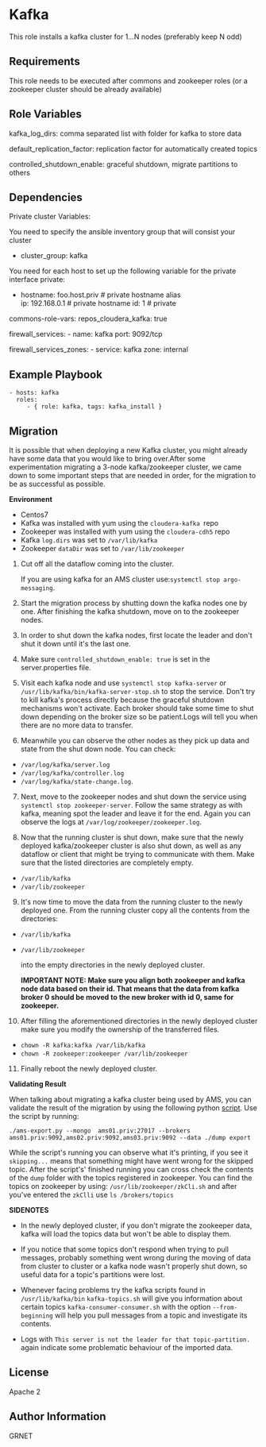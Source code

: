 Kafka
=========

This role installs a kafka cluster for 1...N nodes (preferably keep N odd)

Requirements
------------

This role needs to be executed after commons and zookeeper roles (or a zookeeper
cluster should be already available)

Role Variables
--------------

kafka_log_dirs: comma separated list with folder for kafka to store data

default_replication_factor: replication factor for automatically created topics

controlled_shutdown_enable: graceful shutdown, migrate partitions to others

Dependencies
------------
Private cluster Variables:

You need to specify the ansible inventory group that will consist your cluster
- cluster_group: kafka

You need for each host to set up the following variable for the private interface
private:
 - hostname: foo.host.priv  # private hostname alias  
   ip: 192.168.0.1 # private hostname
   id: 1  # private


commons-role-vars:
  repos_cloudera_kafka: true

  firewall_services:
    - name: kafka
      port: 9092/tcp

  firewall_services_zones:
    - service: kafka
      zone: internal


Example Playbook
----------------

    - hosts: kafka
      roles:
         - { role: kafka, tags: kafka_install }


Migration
---------

It is possible that when deploying a new Kafka cluster, you might already have some data that you would like to
bring over.After some experimentation migrating a 3-node kafka/zookeeper cluster, we came down to some important
steps that are needed in order, for the migration to be as successful as possible.


**Environment**
 - Centos7
 - Kafka was installed with yum using the `cloudera-kafka `repo
 - Zookeeper was installed with yum using the `cloudera-cdh5` repo
 - Kafka `log.dirs` was set to `/var/lib/kafka`
 - Zookeeper `dataDir` was set to `/var/lib/zookeeper`

1) Cut off all the dataflow coming into the cluster.

   If you are using kafka for an AMS cluster use:`systemctl stop argo-messaging`.

2) Start the migration process by shutting down the kafka nodes one by one.
   After finishing the kafka shutdown, move on to the zookeeper nodes.

3) In order to shut down the kafka nodes, first locate the leader and don't shut it down until it's the last one.

4) Make sure `controlled_shutdown_enable: true` is set in the server.properties file.

5) Visit each kafka node and use `systemctl stop kafka-server` or `/usr/lib/kafka/bin/kafka-server-stop.sh` to stop the service. Don't try to kill kafka's process directly because the graceful shutdown mechanisms won't activate. Each broker should take some time to shut down depending on the broker size so be patient.Logs will tell you when there are no more data to transfer.

6) Meanwhile you can observe the other nodes as they pick up data and state from the shut down node. You can check:

  - `/var/log/kafka/server.log`
  - `/var/log/kafka/controller.log`
  - `/var/log/kafka/state-change.log`.

7) Next, move to the zookeeper nodes and shut down the service using `systemctl stop zookeeper-server`. Follow the
same strategy as with kafka, meaning spot the leader and leave it for the end.
Again you can observe the logs at `/var/log/zookeeper/zookeeper.log`.

8) Now that the running cluster is shut down, make sure that the newly deployed kafka/zookeeper cluster is also shut down, as well as any dataflow or client that might be trying to communicate with them. Make sure that the listed directories are completely empty.

- `/var/lib/kafka`
- `/var/lib/zookeeper`

9) It's now time to move the data from the running cluster to the newly deployed one.
   From the running cluster copy all the contents from the directories:

- `/var/lib/kafka`
- `/var/lib/zookeeper`

  into the empty directories in the newly deployed cluster.

  **IMPORTANT NOTE: Make sure you align both zookeeper and kafka node data based on their id. That means that the data from kafka broker 0 should be moved to the new broker with id 0, same for zookeeper.**

10) After filling the aforementioned directories in the newly deployed cluster make sure you modify the ownership of the transferred files.

- `chown -R kafka:kafka /var/lib/kafka`
- `chown -R zookeeper:zookeeper /var/lib/zookeeper`

11) Finally reboot the newly deployed cluster.

**Validating Result**

When talking about migrating a kafka cluster being used by AMS, you can validate the result of the migration by using the following python [script](https://github.com/ARGOeu/argo-messaging/tree/devel/tools).
Use the script by running:

`./ams-export.py --mongo  ams01.priv:27017 --brokers ams01.priv:9092,ams02.priv:9092,ams03.priv:9092 --data ./dump export`

While the script's running you can observe what it's printing, if you see it `skipping...` means that something might have went wrong for the skipped topic. After the script's' finished running you can cross check the contents of the `dump` folder with the topics registered in zookeeper. You can find the topics on zookeeper by using:
`/usr/lib/zookeeper/zkCli.sh` and after you've entered the `zkClli` use `ls /brokers/topics`

**SIDENOTES**
 - In the newly deployed cluster, if you don't migrate the zookeeper data, kafka will load the topics data but won't be able to display them.
 - If you notice that some topics don't respond when trying to pull messages, probably something went wrong during   the moving of data from cluster to cluster or a kafka node wasn't properly shut down, so useful data for a topic's partitions were lost.

 - Whenever facing problems try the kafka scripts found in `/usr/lib/kafka/bin`
    `kafka-topics.sh` will give you information about certain topics
    `kafka-consumer-consumer.sh` with the option `--from-beginning` will help you pull messages from a topic and investigate its contents.

 - Logs with `This server is not the leader for that topic-partition.` again indicate some problematic behaviour of the imported data.

License
-------

Apache 2

Author Information
------------------
GRNET
